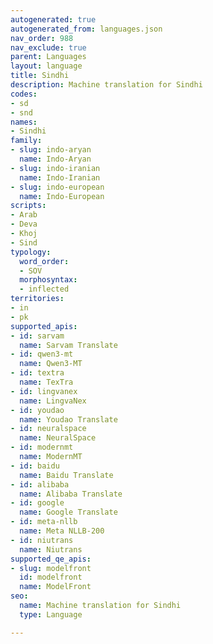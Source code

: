 ```yaml
---
autogenerated: true
autogenerated_from: languages.json
nav_order: 988
nav_exclude: true
parent: Languages
layout: language
title: Sindhi
description: Machine translation for Sindhi
codes:
- sd
- snd
names:
- Sindhi
family:
- slug: indo-aryan
  name: Indo-Aryan
- slug: indo-iranian
  name: Indo-Iranian
- slug: indo-european
  name: Indo-European
scripts:
- Arab
- Deva
- Khoj
- Sind
typology:
  word_order:
  - SOV
  morphosyntax:
  - inflected
territories:
- in
- pk
supported_apis:
- id: sarvam
  name: Sarvam Translate
- id: qwen3-mt
  name: Qwen3‑MT
- id: textra
  name: TexTra
- id: lingvanex
  name: LingvaNex
- id: youdao
  name: Youdao Translate
- id: neuralspace
  name: NeuralSpace
- id: modernmt
  name: ModernMT
- id: baidu
  name: Baidu Translate
- id: alibaba
  name: Alibaba Translate
- id: google
  name: Google Translate
- id: meta-nllb
  name: Meta NLLB-200
- id: niutrans
  name: Niutrans
supported_qe_apis:
- slug: modelfront
  id: modelfront
  name: ModelFront
seo:
  name: Machine translation for Sindhi
  type: Language

---
```



